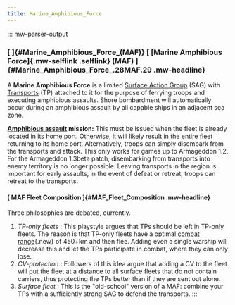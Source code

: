 ```yaml
---
title: Marine_Amphibious_Force
---
```

::: mw-parser-output
### [ ]{#Marine_Amphibious_Force_(MAF)} [ [Marine Amphibious Force]{.mw-selflink .selflink} (MAF) ]{#Marine_Amphibious_Force_.28MAF.29 .mw-headline}

A **Marine Amphibious Force** is a limited [Surface Action
Group](/wiki/Surface_Action_Group "Surface Action Group") (SAG) with
[Transports](/wiki/Transport "Transport") (TP) attached to it for the
purpose of ferrying troops and executing amphibious assaults. Shore
bombardment will automatically occur during an amphibious assault by all
capable ships in an adjacent sea zone.

**[Amphibious assault](/wiki/Amphibious_assault "Amphibious assault")
mission:** This must be issued when the fleet is already located in its
home port. Otherwise, it will likely result in the entire fleet
returning to its home port. Alternatively, troops can simply disembark
from the transports and attack. This only works for games up to
Armageddon 1.2. For the Armageddon 1.3beta patch, disembarking from
transports into enemy territory is no longer possible. Leaving
transports in the region is important for early assaults, in the event
of defeat or retreat, troops can retreat to the transports.

#### [ MAF Fleet Composition ]{#MAF_Fleet_Composition .mw-headline}

Three philosophies are debated, currently.

1.  *TP-only fleets* : This playstyle argues that TPs should be left in
    TP-only fleets. The reason is that TP-only fleets have a optimal
    [combat
    range](/wiki/index.php?title=Naval_primer&action=edit&redlink=1 "Naval primer (page does not exist)"){.new}
    of 450+km and then flee. Adding even a single warship will decrease
    this and let the TPs participate in combat, where they can only
    lose.
2.  *CV-protection* : Followers of this idea argue that adding a CV to
    the fleet will put the fleet at a distance to all surface fleets
    that do not contain carriers, thus protecting the TPs better than if
    they are sent out alone.
3.  *Surface fleet* : This is the \"old-school\" version of a MAF:
    combine your TPs with a sufficiently strong SAG to defend the
    transports.
:::

